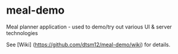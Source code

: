 # meal-demo
Meal planner application - used to demo/try out various UI &amp; server technologies

See [Wiki] (https://github.com/dtsm12/meal-demo/wiki) for details.